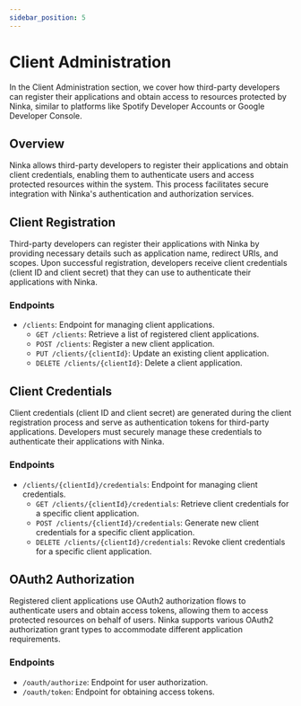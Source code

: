 ```yaml
---
sidebar_position: 5
---
```


# Client Administration

In the Client Administration section, we cover how third-party developers can register their applications and obtain access to resources protected by Ninka, similar to platforms like Spotify Developer Accounts or Google Developer Console.

## Overview

Ninka allows third-party developers to register their applications and obtain client credentials, enabling them to authenticate users and access protected resources within the system. This process facilitates secure integration with Ninka's authentication and authorization services.

## Client Registration

Third-party developers can register their applications with Ninka by providing necessary details such as application name, redirect URIs, and scopes. Upon successful registration, developers receive client credentials (client ID and client secret) that they can use to authenticate their applications with Ninka.

### Endpoints

- `/clients`: Endpoint for managing client applications.
  - `GET /clients`: Retrieve a list of registered client applications.
  - `POST /clients`: Register a new client application.
  - `PUT /clients/{clientId}`: Update an existing client application.
  - `DELETE /clients/{clientId}`: Delete a client application.

## Client Credentials

Client credentials (client ID and client secret) are generated during the client registration process and serve as authentication tokens for third-party applications. Developers must securely manage these credentials to authenticate their applications with Ninka.

### Endpoints

- `/clients/{clientId}/credentials`: Endpoint for managing client credentials.
  - `GET /clients/{clientId}/credentials`: Retrieve client credentials for a specific client application.
  - `POST /clients/{clientId}/credentials`: Generate new client credentials for a specific client application.
  - `DELETE /clients/{clientId}/credentials`: Revoke client credentials for a specific client application.

## OAuth2 Authorization

Registered client applications use OAuth2 authorization flows to authenticate users and obtain access tokens, allowing them to access protected resources on behalf of users. Ninka supports various OAuth2 authorization grant types to accommodate different application requirements.

### Endpoints

- `/oauth/authorize`: Endpoint for user authorization.
- `/oauth/token`: Endpoint for obtaining access tokens.
